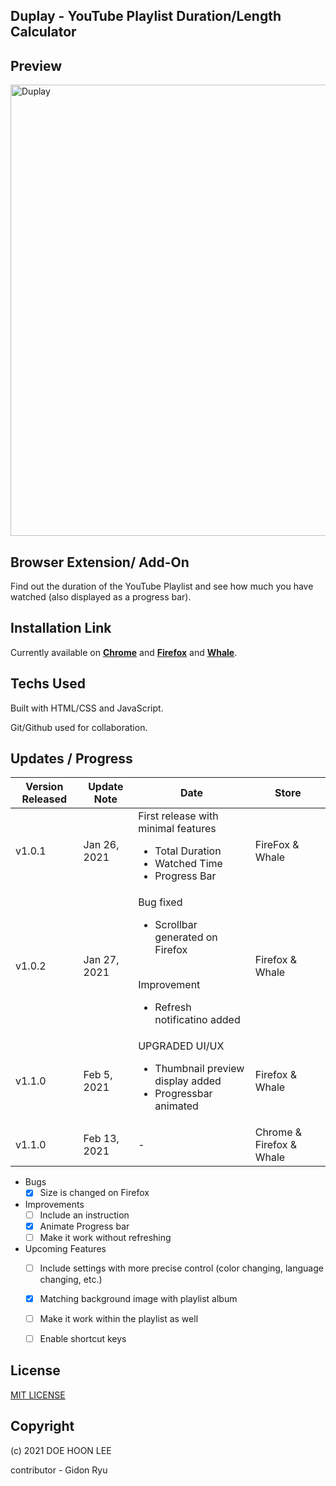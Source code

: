 ## Duplay - YouTube Playlist Duration/Length Calculator

## Preview

<img width="722" alt="Duplay" src="https://user-images.githubusercontent.com/20305442/107164230-7bcd0280-69f1-11eb-9082-620be067fdaa.png">


## Browser Extension/ Add-On

Find out the duration of the YouTube Playlist and see how much you have watched (also displayed as a progress bar).


## Installation Link

Currently available on **[Chrome](https://chrome.google.com/webstore/detail/youtube-playlist-duration/hfkcllpkaefjfaiiobanmfkabkncfike)** and **[Firefox](https://addons.mozilla.org/en-US/firefox/)** and **[Whale](https://store.whale.naver.com/detail/kdmmhmgginpoefppchofhheijgkioifa)**.


## Techs Used

Built with HTML/CSS and JavaScript.

Git/Github used for collaboration.


## Updates / Progress

| Version Released | Update Note | Date | Store |
| -- | -- | -- | -- |
| v1.0.1 | Jan 26, 2021 | First release with minimal features <br /> <ul><li>Total Duration</li><li>Watched Time</li><li>Progress Bar</li></ul> | FireFox & Whale |
| v1.0.2 | Jan 27, 2021 | Bug fixed <br /> <ul><li>Scrollbar generated on Firefox</li></ul> <br /> Improvement <br /> <ul><li>Refresh notificatino added</li></ul> | Firefox & Whale |
| v1.1.0 | Feb 5, 2021 | UPGRADED UI/UX <br /> <ul><li>Thumbnail preview display added</li><li>Progressbar animated</li></ul> | Firefox & Whale |
| v1.1.0 | Feb 13, 2021 | - | Chrome & Firefox & Whale |

 + Bugs
    - [x] Size is changed on Firefox

 + Improvements
    - [ ] Include an instruction
    - [x] Animate Progress bar
    - [ ] Make it work without refreshing

 + Upcoming Features
    - [ ] Include settings with more precise control (color changing, language changing, etc.)
    - [x] Matching background image with playlist album
    - [ ] Make it work within the playlist as well
    - [ ] Enable shortcut keys


 ## License
 
[MIT LICENSE](LICENSE)

 
 ## Copyright

(c) 2021 DOE HOON LEE

contributor - Gidon Ryu
